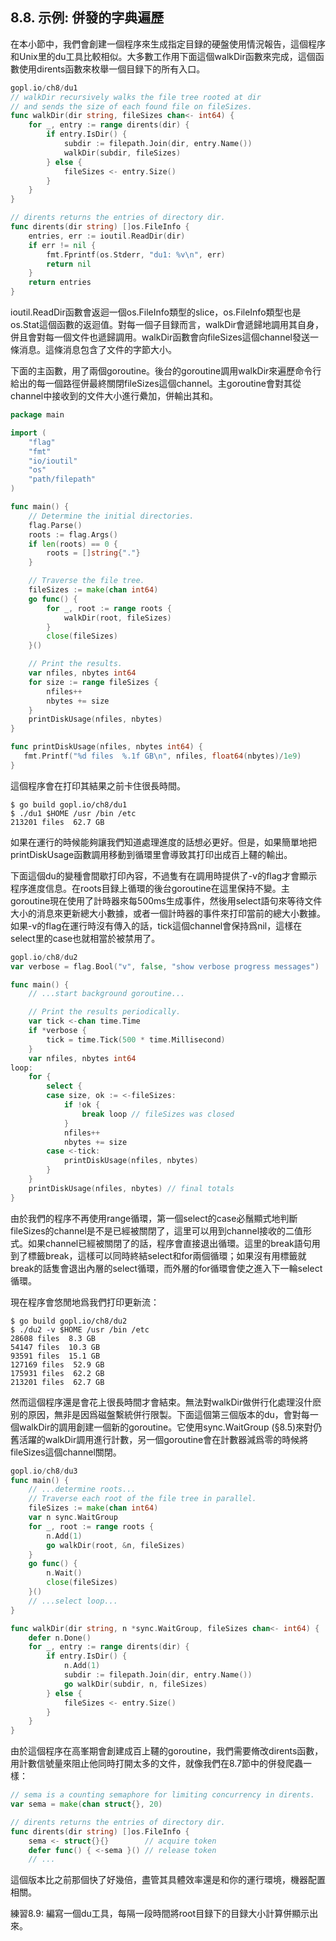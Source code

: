 ## 8.8. 示例: 併發的字典遍歷

在本小節中，我們會創建一個程序來生成指定目録的硬盤使用情況報告，這個程序和Unix里的du工具比較相似。大多數工作用下面這個walkDir函數來完成，這個函數使用dirents函數來枚舉一個目録下的所有入口。

```go
gopl.io/ch8/du1
// walkDir recursively walks the file tree rooted at dir
// and sends the size of each found file on fileSizes.
func walkDir(dir string, fileSizes chan<- int64) {
	for _, entry := range dirents(dir) {
		if entry.IsDir() {
			subdir := filepath.Join(dir, entry.Name())
			walkDir(subdir, fileSizes)
		} else {
			fileSizes <- entry.Size()
		}
	}
}

// dirents returns the entries of directory dir.
func dirents(dir string) []os.FileInfo {
	entries, err := ioutil.ReadDir(dir)
	if err != nil {
		fmt.Fprintf(os.Stderr, "du1: %v\n", err)
		return nil
	}
	return entries
}
```

ioutil.ReadDir函數會返迴一個os.FileInfo類型的slice，os.FileInfo類型也是os.Stat這個函數的返迴值。對每一個子目録而言，walkDir會遞歸地調用其自身，併且會對每一個文件也遞歸調用。walkDir函數會向fileSizes這個channel發送一條消息。這條消息包含了文件的字節大小。

下面的主函數，用了兩個goroutine。後台的goroutine調用walkDir來遍歷命令行給出的每一個路徑併最終關閉fileSizes這個channel。主goroutine會對其從channel中接收到的文件大小進行纍加，併輸出其和。

```go
package main

import (
	"flag"
	"fmt"
	"io/ioutil"
	"os"
	"path/filepath"
)

func main() {
	// Determine the initial directories.
	flag.Parse()
	roots := flag.Args()
	if len(roots) == 0 {
		roots = []string{"."}
	}

	// Traverse the file tree.
	fileSizes := make(chan int64)
	go func() {
		for _, root := range roots {
			walkDir(root, fileSizes)
		}
		close(fileSizes)
	}()

	// Print the results.
	var nfiles, nbytes int64
	for size := range fileSizes {
		nfiles++
		nbytes += size
	}
	printDiskUsage(nfiles, nbytes)
}

func printDiskUsage(nfiles, nbytes int64) {
   fmt.Printf("%d files  %.1f GB\n", nfiles, float64(nbytes)/1e9)
}

```

這個程序會在打印其結果之前卡住很長時間。

```
$ go build gopl.io/ch8/du1
$ ./du1 $HOME /usr /bin /etc
213201 files  62.7 GB
```

如果在運行的時候能夠讓我們知道處理進度的話想必更好。但是，如果簡單地把printDiskUsage函數調用移動到循環里會導致其打印出成百上韆的輸出。

下面這個du的變種會間歇打印內容，不過隻有在調用時提供了-v的flag才會顯示程序進度信息。在roots目録上循環的後台goroutine在這里保持不變。主goroutine現在使用了計時器來每500ms生成事件，然後用select語句來等待文件大小的消息來更新總大小數據，或者一個計時器的事件來打印當前的總大小數據。如果-v的flag在運行時沒有傳入的話，tick這個channel會保持爲nil，這樣在select里的case也就相當於被禁用了。

```go
gopl.io/ch8/du2
var verbose = flag.Bool("v", false, "show verbose progress messages")

func main() {
	// ...start background goroutine...

	// Print the results periodically.
	var tick <-chan time.Time
	if *verbose {
		tick = time.Tick(500 * time.Millisecond)
	}
	var nfiles, nbytes int64
loop:
	for {
		select {
		case size, ok := <-fileSizes:
			if !ok {
				break loop // fileSizes was closed
			}
			nfiles++
			nbytes += size
		case <-tick:
			printDiskUsage(nfiles, nbytes)
		}
	}
	printDiskUsage(nfiles, nbytes) // final totals
}
```
由於我們的程序不再使用range循環，第一個select的case必鬚顯式地判斷fileSizes的channel是不是已經被關閉了，這里可以用到channel接收的二值形式。如果channel已經被關閉了的話，程序會直接退出循環。這里的break語句用到了標籤break，這樣可以同時終結select和for兩個循環；如果沒有用標籤就break的話隻會退出內層的select循環，而外層的for循環會使之進入下一輪select循環。

現在程序會悠閒地爲我們打印更新流：

```
$ go build gopl.io/ch8/du2
$ ./du2 -v $HOME /usr /bin /etc
28608 files  8.3 GB
54147 files  10.3 GB
93591 files  15.1 GB
127169 files  52.9 GB
175931 files  62.2 GB
213201 files  62.7 GB
```

然而這個程序還是會花上很長時間才會結束。無法對walkDir做併行化處理沒什麽别的原因，無非是因爲磁盤繫統併行限製。下面這個第三個版本的du，會對每一個walkDir的調用創建一個新的goroutine。它使用sync.WaitGroup (§8.5)來對仍舊活躍的walkDir調用進行計數，另一個goroutine會在計數器減爲零的時候將fileSizes這個channel關閉。

```go
gopl.io/ch8/du3
func main() {
    // ...determine roots...
    // Traverse each root of the file tree in parallel.
    fileSizes := make(chan int64)
    var n sync.WaitGroup
    for _, root := range roots {
        n.Add(1)
        go walkDir(root, &n, fileSizes)
    }
    go func() {
        n.Wait()
        close(fileSizes)
    }()
    // ...select loop...
}

func walkDir(dir string, n *sync.WaitGroup, fileSizes chan<- int64) {
    defer n.Done()
    for _, entry := range dirents(dir) {
        if entry.IsDir() {
            n.Add(1)
            subdir := filepath.Join(dir, entry.Name())
            go walkDir(subdir, n, fileSizes)
        } else {
            fileSizes <- entry.Size()
        }
    }
}
```

由於這個程序在高峯期會創建成百上韆的goroutine，我們需要脩改dirents函數，用計數信號量來阻止他同時打開太多的文件，就像我們在8.7節中的併發爬蟲一樣：


```go
// sema is a counting semaphore for limiting concurrency in dirents.
var sema = make(chan struct{}, 20)

// dirents returns the entries of directory dir.
func dirents(dir string) []os.FileInfo {
    sema <- struct{}{}        // acquire token
    defer func() { <-sema }() // release token
    // ...
```

這個版本比之前那個快了好幾倍，盡管其具體效率還是和你的運行環境，機器配置相關。

練習8.9: 編寫一個du工具，每隔一段時間將root目録下的目録大小計算併顯示出來。
